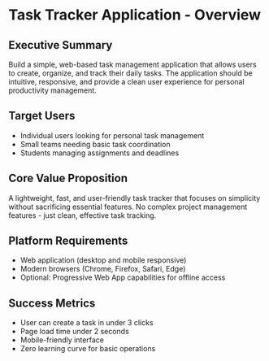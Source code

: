 # Task Tracker Application - Overview

<!-- Complete system test with docs folder -->

## Executive Summary
Build a simple, web-based task management application that allows users to create, organize, and track their daily tasks. The application should be intuitive, responsive, and provide a clean user experience for personal productivity management.

## Target Users
- Individual users looking for personal task management
- Small teams needing basic task coordination
- Students managing assignments and deadlines

## Core Value Proposition
A lightweight, fast, and user-friendly task tracker that focuses on simplicity without sacrificing essential features. No complex project management features - just clean, effective task tracking.

## Platform Requirements
- Web application (desktop and mobile responsive)
- Modern browsers (Chrome, Firefox, Safari, Edge)
- Optional: Progressive Web App capabilities for offline access

## Success Metrics
- User can create a task in under 3 clicks
- Page load time under 2 seconds
- Mobile-friendly interface
- Zero learning curve for basic operations